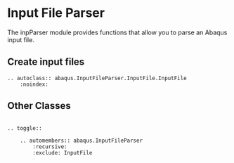 # Input File Parser

The inpParser module provides functions that allow you to parse an Abaqus input file.

## Create input files

```{eval-rst}
.. autoclass:: abaqus.InputFileParser.InputFile.InputFile
    :noindex:
```

## Other Classes

```{eval-rst}

.. toggle::

    .. automembers:: abaqus.InputFileParser
        :recursive:
        :exclude: InputFile
```
